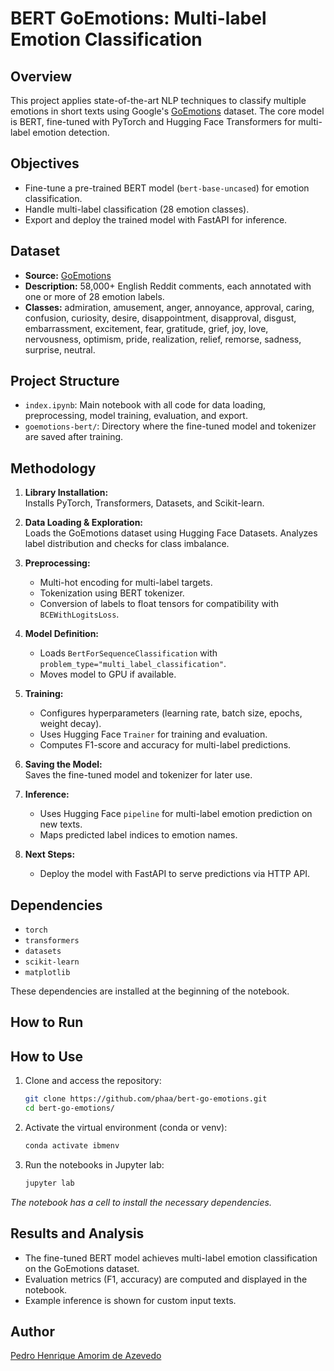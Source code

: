 # BERT GoEmotions: Multi-label Emotion Classification

## Overview

This project applies state-of-the-art NLP techniques to classify multiple emotions in short texts using Google's [GoEmotions](https://research.google/blog/goemotions-a-dataset-for-fine-grained-emotion-classification/) dataset. The core model is BERT, fine-tuned with PyTorch and Hugging Face Transformers for multi-label emotion detection.

## Objectives

- Fine-tune a pre-trained BERT model (`bert-base-uncased`) for emotion classification.
- Handle multi-label classification (28 emotion classes).
- Export and deploy the trained model with FastAPI for inference.

## Dataset

- **Source:** [GoEmotions](https://huggingface.co/datasets/go_emotions)
- **Description:** 58,000+ English Reddit comments, each annotated with one or more of 28 emotion labels.
- **Classes:** admiration, amusement, anger, annoyance, approval, caring, confusion, curiosity, desire, disappointment, disapproval, disgust, embarrassment, excitement, fear, gratitude, grief, joy, love, nervousness, optimism, pride, realization, relief, remorse, sadness, surprise, neutral.

## Project Structure

- `index.ipynb`: Main notebook with all code for data loading, preprocessing, model training, evaluation, and export.
- `goemotions-bert/`: Directory where the fine-tuned model and tokenizer are saved after training.

## Methodology

1. **Library Installation:**  
   Installs PyTorch, Transformers, Datasets, and Scikit-learn.

2. **Data Loading & Exploration:**  
   Loads the GoEmotions dataset using Hugging Face Datasets. Analyzes label distribution and checks for class imbalance.

3. **Preprocessing:**  
   - Multi-hot encoding for multi-label targets.
   - Tokenization using BERT tokenizer.
   - Conversion of labels to float tensors for compatibility with `BCEWithLogitsLoss`.

4. **Model Definition:**  
   - Loads `BertForSequenceClassification` with `problem_type="multi_label_classification"`.
   - Moves model to GPU if available.

5. **Training:**  
   - Configures hyperparameters (learning rate, batch size, epochs, weight decay).
   - Uses Hugging Face `Trainer` for training and evaluation.
   - Computes F1-score and accuracy for multi-label predictions.

6. **Saving the Model:**  
   Saves the fine-tuned model and tokenizer for later use.

7. **Inference:**  
   - Uses Hugging Face `pipeline` for multi-label emotion prediction on new texts.
   - Maps predicted label indices to emotion names.

8. **Next Steps:**  
   - Deploy the model with FastAPI to serve predictions via HTTP API.

## Dependencies

- `torch`
- `transformers`
- `datasets`
- `scikit-learn`
- `matplotlib`

These dependencies are installed at the beginning of the notebook.

## How to Run

## How to Use  
1. Clone and access the repository:  
   ```bash
   git clone https://github.com/phaa/bert-go-emotions.git
   cd bert-go-emotions/
   ```
2. Activate the virtual environment (conda or venv):
   ```bash
   conda activate ibmenv
   ```
3. Run the notebooks in Jupyter lab:  
   ```bash
   jupyter lab
   ```
*The notebook has a cell to install the necessary dependencies.* 

## Results and Analysis
- The fine-tuned BERT model achieves multi-label emotion classification on the GoEmotions dataset.
- Evaluation metrics (F1, accuracy) are computed and displayed in the notebook.
- Example inference is shown for custom input texts.

## Author

[Pedro Henrique Amorim de Azevedo](https://www.linkedin.com/in/pedro-henrique-amorim-de-azevedo/)
